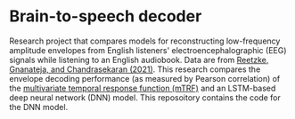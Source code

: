 # Brain-to-speech decoder
Research project that compares models for reconstructing low-frequency amplitude envelopes from English listeners' electroencephalographic (EEG) signals while listening to an English audiobook. Data are from [Reetzke, Gnanateja, and Chandrasekaran (2021)](https://doi.org/10.1016/j.bandl.2020.104891). This research compares the envelope decoding performance (as measured by Pearson correlation) of the [multivariate temporal response function (mTRF)](https://doi.org/10.3389/fnhum.2016.00604) and an LSTM-based deep neural network (DNN) model. This reposoitory contains the code for the DNN model.
